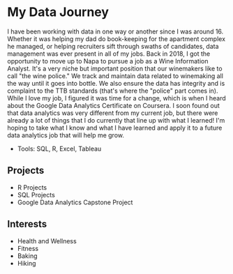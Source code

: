 # My Data Journey

I have been working with data in one way or another since I was around 16. Whether it was helping my dad do book-keeping for the apartment complex he managed, or helping recruiters sift through swaths of candidates, data management was ever present in all of my jobs. Back in 2018, I got the opportunity to move up to Napa to pursue a job as a Wine Information Analyst. It's a very niche but important position that our winemakers like to call "the wine police." We track and maintain data related to winemaking all the way until it goes into bottle. We also ensure the data has integrity and is complaint to the TTB standards (that's where the "police" part comes in). While I love my job, I figured it was time for a change, which is when I heard about the Google Data Analytics Certificate on Coursera. I soon found out that data analytics was very different from my current job, but there were already a lot of things that I do currently that line up with what I learned! I'm hoping to take what I know and what I have learned and apply it to a future data analytics job that will help me grow.

* Tools: SQL, R, Excel, Tableau

## Projects
* R Projects
* SQL Projects
* Google Data Analytics Capstone Project

## Interests
* Health and Wellness
* Fitness
* Baking
* Hiking

